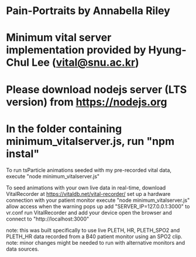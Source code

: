 # Pain-Portraits by Annabella Riley
# Minimum vital server implementation provided by Hyung-Chul Lee (vital@snu.ac.kr)
# Please download nodejs server (LTS version) from https://nodejs.org
# In the folder containing minimum_vitalserver.js, run "npm instal"

To run tsParticle animations seeded with my pre-recorded vital data,
  execute "node minimum_vitalserver.js"

To seed animations with your own live data in real-time,
  download VitalRecorder at https://vitaldb.net/vital-recorder/
  set up a hardware connection with your patient monitor
  execute "node minimum_vitalserver.js"
  allow access when the warning pops up
  add "SERVER_IP=127.0.0.1:3000" to vr.conf
  run VitalRecorder and add your device
  open the browser and connect to "http://localhost:3000"

note: this was built specifically to use live PLETH, HR, PLETH_SPO2 and PLETH_HR data recorded from a B40 patient monitor using an SPO2 clip. 
note: minor changes might be needed to run with alternative monitors and data sources.
